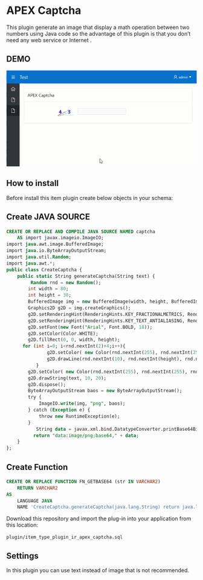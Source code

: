# APEX Captcha

This plugin generate an image that display a math operation between two numbers using Java  code so the advantage of this plugin is that you don’t need any web service or Internet .


## DEMO ##

![](https://raw.githubusercontent.com/mortezamashhadi/APEX-Captcha/master/preview.gif?token=AsPn-khZTzUIy6YaiTdtV8lHCptSzV11ks5cRrOBwA%3D%3D)


## How to install
Before install this item plugin create below objects in your schema:
## Create JAVA SOURCE ##

```sql
CREATE OR REPLACE AND COMPILE JAVA SOURCE NAMED captcha
    AS import javax.imageio.ImageIO;
import java.awt.image.BufferedImage;
import java.io.ByteArrayOutputStream;
import java.util.Random;
import java.awt.*;
public class CreateCaptcha {
    public static String generateCaptcha(String text) {
         Random rnd = new Random();
        int width = 80;
        int height = 30;
        BufferedImage img = new BufferedImage(width, height, BufferedImage.TYPE_INT_RGB);
        Graphics2D g2D = img.createGraphics();
        g2D.setRenderingHint(RenderingHints.KEY_FRACTIONALMETRICS, RenderingHints.VALUE_FRACTIONALMETRICS_ON);
        g2D.setRenderingHint(RenderingHints.KEY_TEXT_ANTIALIASING, RenderingHints.VALUE_TEXT_ANTIALIAS_ON);
        g2D.setFont(new Font("Arial", Font.BOLD, 18));
        g2D.setColor(Color.WHITE);
        g2D.fillRect(0, 0, width, height);
      for (int i=0; i<rnd.nextInt(2)+4;i++){
               g2D.setColor( new Color(rnd.nextInt(255), rnd.nextInt(255), rnd.nextInt(255)));
               g2D.drawLine(rnd.nextInt(10), rnd.nextInt(height), rnd.nextInt(width), rnd.nextInt(height));
           }
        g2D.setColor( new Color(rnd.nextInt(255), rnd.nextInt(255), rnd.nextInt(255)));
        g2D.drawString(text, 10, 20);      
        g2D.dispose();
        ByteArrayOutputStream baos = new ByteArrayOutputStream();
        try {
            ImageIO.write(img, "png", baos);            
        } catch (Exception e) {
            throw new RuntimeException(e);
        }
           String data = javax.xml.bind.DatatypeConverter.printBase64Binary( baos.toByteArray());
          return "data:image/png;base64," + data;
    }
};
```
## Create Function ##
```sql
CREATE OR REPLACE FUNCTION FN_GETBASE64 (str IN VARCHAR2)
    RETURN VARCHAR2
AS
    LANGUAGE JAVA
    NAME 'CreateCaptcha.generateCaptcha(java.lang.String) return java.lang.String' ;
```

Download this repository and import the plug-in into your application from this location:

`plugin/item_type_plugin_ir_apex_captcha.sql`

## Settings
In this plugin you can use text instead of  image that is not recommended.
